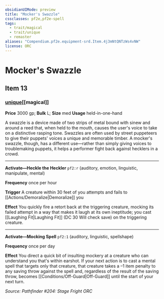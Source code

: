 ```yaml
---
obsidianUIMode: preview
title: "Mocker's Swazzle"
cssclasses: pf2e,pf2e-spell
tags:
  - trait/magical
  - trait/unique
  - remaster
aliases: "Compendium.pf2e.equipment-srd.Item.4j3mNtQNTzWs4vNW"
license: ORC
---
```

# Mocker's Swazzle
## Item 13
### [unique](unique.md "Unique Rarity Trait")[[magical]]


**Price** 3000 gp; 
**Bulk** L; **Size** med
**Usage** held-in-one-hand

A swazzle is a device made of two strips of metal bound with sinew and around a reed that, when held to the mouth, causes the user's voice to take on a distinctive rasping tone. Swazzles are often used by street puppeteers to give their puppets' voices a unique and memorable timber. A mocker's swazzle, though, has a different use—rather than simply giving voices to troublemaking puppets, it helps a performer fight back against hecklers in a crowd.

* * *

**Activate—Heckle the Heckler** `pf2:r` (auditory, emotion, linguistic, manipulate, mental)

**Frequency** once per hour

**Trigger** A creature within 30 feet of you attempts and fails to [[Actions/Demoralize|Demoralize]] you

**Effect** You quickly fire a retort back at the triggering creature, mocking its failed attempt in a way that makes it laugh at its own ineptitude; you cast [[Laughing Fit|Laughing Fit]] (DC 30 Will check save) on the triggering creature.

* * *

**Activate—Mocking Spell** `pf2:1` (auditory, linguistic, spellshape)

**Frequency** once per day

**Effect** You direct a quick bit of insulting mockery at a creature who can understand you that's within earshot. If your next action is to cast a mental spell that targets only that creature, that creature takes a –1 item penalty to any saving throw against the spell and, regardless of the result of the saving throw, becomes [[Conditions/Off-Guard|Off-Guard]] until the start of your next turn.

*Source: Pathfinder #204: Stage Fright*
*ORC*